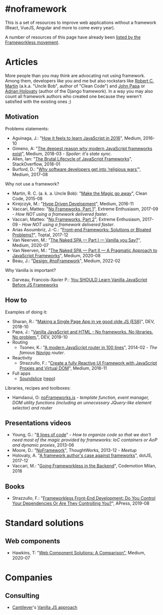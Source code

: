 # #noframework

This is a set of resources to improve web applications without a framework (React, VueJS, Angular and more to come 
every year).

A number of resources of this page have already been [listed by the Frameworkless movement](https://github.com/frameworkless-movement/awesome-frameworkless).

# Articles

More people than you may think are advocating not using framework. 
Among them, developers like you and me but also rockstars like 
[Robert C. Martin](https://fr.wikipedia.org/wiki/Robert_C._Martin) (a.k.a. "Uncle Bob", author of "Clean Code") and 
[John Papa](https://www.johnpapa.net) or
[Adrian Holovaty](https://en.wikipedia.org/wiki/Adrian_Holovaty) (author of the Django framework). 
In a way you may also count all framework authors who created one because they weren't satisfied with the existing ones ;)  

## Motivation

Problems statements:

- Aguinaga, J.: "[How it feels to learn JavaScript in 2016](https://medium.com/hackernoon/how-it-feels-to-learn-javascript-in-2016-d3a717dd577f#.758uh588b)", Medium, 2016-10
- Gimeno, A: "[The deepest reason why modern JavaScript frameworks exist](https://medium.com/dailyjs/the-deepest-reason-why-modern-javascript-frameworks-exist-933b86ebc445)", Medium, 2018-03 - *Spoiler: it's state sync*.
- Allen, Ian: "[The Brutal Lifecycle of JavaScript Frameworks](https://stackoverflow.blog/2018/01/11/brutal-lifecycle-javascript-frameworks)", StackOverflow, 2018-01
- Burford, D.: "[Why software developers get into ‘religious wars’](https://medium.com/@DomBurf/why-software-developers-get-into-religious-wars-f2abf0dd8e3e)", Medium, 2017-08

Why not use a framework?

- Martin, R. C. (a. k. a. Uncle Bob): "[Make the Magic go away](https://blog.cleancoder.com/uncle-bob/2015/08/06/LetTheMagicDie.html)", Clean Code, 2015-08
- Kirejczyk, M.: "[Hype Driven Development](https://blog.daftcode.pl/hype-driven-development-3469fc2e9b22#.xzb70jlwe)", Medium, 2016-11
- Vaccari, Matteo: "[No Frameworks, Part 1](http://matteo.vaccari.name/blog/archives/1019)", Extreme Enthusiasm, 2017-09 - *How NOT using a framework delivered faster*. 
- Vaccari, Matteo: "[No Frameworks, Part 2](http://matteo.vaccari.name/blog/archives/1022)", Extreme Enthusiasm, 2017-09 - *How NOT using a framework delivered faster*. 
- Arias Asoumbriz, J.-C.: "[Front-end Frameworks: Solutions or Bloated Problems?](https://www.toptal.com/javascript/are-big-front-end-frameworks-bad)", Toptal, 2017-12
- Van Neerven, M.: "[The Naked SPA — Part I — Vanilla you Say?](https://medium.com/cto-as-a-service/the-naked-spa-part-i-96980aa1e9f9)", Medium, 2020-07
- Van Neerven, M.: "[The Naked SPA — Part II — A Pragmatic Approach to JavaScript Frameworks](https://medium.com/cto-as-a-service/the-naked-spa-part-ii-a-pragmatic-approach-to-javascript-frameworks-85601a36101f)", Medium, 2020-08
- Beau, J.: "[Design: #noFramework](https://javarome.medium.com/design-noframework-bbc00a02d9b3)", Medium, 2022-02

Why Vanilla is important?

- Darveau, Francois-Xavier P.: [You SHOULD Learn Vanilla JavaScript Before JS Frameworks](https://snipcart.com/blog/learn-vanilla-javascript-before-using-js-frameworks)

## How to

Examples of doing it:

- Sharan, R.: "[Making a Single Page App in ye good olde JS (ES6)](https://dev.to/rishavs/making-a-single-page-app-in-ye-good-olde-js-es6-3eng)", DEV, 2018-10
- Papa, J.: "[Vanilla JavaScript and HTML - No frameworks. No libraries. No problem.](https://dev.to/pluralsight/vanilla-javascript-and-html-no-frameworks-no-libraries-no-problem-2n99)", DEV, 2019-10
- Routing
  - Tsonev, K.: "[A modern JavaScript router in 100 lines](https://krasimirtsonev.com/blog/article/A-modern-JavaScript-router-in-100-lines-history-api-pushState-hash-url)", 2014-02 - *The famous [Navigo](https://github.com/krasimir/navigo) router*.
- Reactivity
  - Strazzullo, F.: "[Create a fully Reactive UI Framework with JavaScript Proxies and Virtual DOM](https://medium.com/flowingis/create-a-fully-reactive-ui-framework-with-javascript-proxies-and-virtual-dom-c6fb28253776)", Medium, 2016-11
- Full apps
  - [Soundslice](https://www.soundslice.com) ([repo](https://github.com/soundslice))

Libraries, recipes and toolboxes: 

- Hamdaoui, O: [noFrameworks.js](https://github.com/oussamahamdaoui/noframework.js) - *template function, event manager, DOM utility functions (including an unnecessary JQuery-like element selector) and router*

## Presentations videos

- Young, G.: "[8 lines of code](https://www.infoq.com/presentations/8-lines-code-refactoring/)" - *How to organize code so that we don't need most of the magic provided by frameworks: IoC containers or AoP and dynamic proxies*, 2013-06
- Moore, D.: "[NoFramework](https://www.meetup.com/manchester-geek-nights/events/151901802/)", ThoughtWorks, 2013-12 - *Meetup*
- Holovaty, A. "[A framework author's case against frameworks](https://www.dotconferences.com/2017/12/adrian-holovaty-a-framework-author-case-against-frameworks)", dotJS, 2017-12
- Vaccari, M.: "[Going Frameworkless in the Backend](https://www.youtube.com/watch?v=hepg9freOxg)", Codemotion Milan, 2018

## Books

- Strazzullo, F.: "[Frameworkless Front-End Development: Do You Control Your Dependencies Or Are They Controlling You?](https://www.amazon.fr/Frameworkless-Front-End-Development-Dependencies-Controlling/dp/1484249666)", APress, 2019-08

# Standard solutions

## Web components

- Hawkins, T: "[Web Component Solutions: A Comparison"](https://levelup.gitconnected.com/web-component-solutions-a-comparison-e2fa25c34730), Medium, 2020-07

# Companies

## Consulting
- [Cantilever](https://cantilever.co/)'s [Vanilla JS approach](https://www.notion.so/Our-Javascript-Approach-28cb3016a1eb477cbf8ca3a2cd05fca6)
